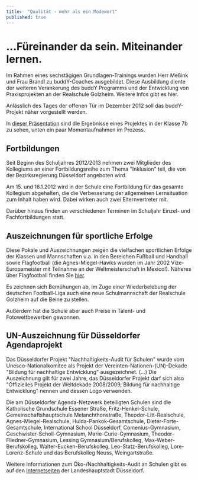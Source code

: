 ```yaml
---
title:  "Qualität - mehr als ein Modewort"
published: true
---
```


<!-- 04-schule\preise-und-zertifikate -->

# ...Füreinander da sein. Miteinander lernen.

Im Rahmen eines sechstägigen Grundlagen-Trainings wurden Herr Meßink und Frau Brandl zu buddY-Coaches ausgebildet. Diese Ausbildung diente der weiteren Verankerung des buddY Programms und der Entwicklung von Praxisprojekten an der Realschule Golzheim. 
Weitere Infos gibt es hier. 

Anlässlich des Tages der offenen Tür im Dezember 2012 soll das buddY-Projekt näher vorgestellt werden.

In [dieser Präsentation](res/rsgolzheimbuddy.pdf) sind die Ergebnisse eines Projektes in der Klasse 7b zu sehen, unten ein paar Momentaufnahmen im Prozess. 


## Fortbildungen

Seit Beginn des Schuljahres 2012/2013 nehmen zwei Mitglieder des Kollegiums an einer Fortbildungsreihe zum Thema "Inklusion" teil, die von der Bezirksregierung Düsseldorf angeboten wird. 

Am 15. und 16.1.2012 wird in der Schule eine Fortbildung für das gesamte Kollegium abgehalten, die die Verbesserung der allgemeinen Lernsituation zum Inhalt haben wird. Dabei wirken auch zwei Elternvertreter mit.

Darüber hinaus finden an verschiedenen Terminen im Schuljahr Einzel- und Fachfortbildungen statt. 


## Auszeichnungen für sportliche Erfolge

Diese Pokale und Auszeichnungen zeigen die vielfachen sportlichen Erfolge der Klassen und Mannschaften u.a. in den Bereichen Fußball und Handball sowie Flagfootball (die Agnes-Miegel-Hawks wurden im Jahr 2002 Vize-Europameister mit Teilnahme an der Weltmeisterschaft in Mexico!). Näheres über Flagfootball finden Sie [hier](http://www.fslg.de/). 

Es zeichnen sich Bemühungen ab, im Zuge einer Wiederbelebung der deutschen Football-Liga auch eine neue Schulmannschaft der Realschule Golzheim auf die Beine zu stellen.

Außerdem hat die Schule aber auch Preise in Talent- und Fotowettbewerben gewonnen. 

## UN-Auszeichnung für Düsseldorfer Agendaprojekt

Das Düsseldorfer Projekt "Nachhaltigkeits-Audit für Schulen" wurde vom Unesco-Nationalkomitee als Projekt der Vereinten-Nationen-(UN)-Dekade "Bildung für nachhaltige Entwicklung" ausgezeichnet. (...) Die Auszeichnung gilt für zwei Jahre, das Düsseldorfer Projekt darf sich also "Offizielles Projekt der Weltdekade 2008/2009, Bildung für nachhaltige Entwicklung" nennen und dessen Logo verwenden.

Die am Düsseldorfer Agenda-Netzwerk beteiligten Schulen sind die Katholische Grundschule Essener Straße, Fritz-Henkel-Schule, Gemeinschaftshauptschule Melanchthonstraße, Theodor-Litt-Realschule, Agnes-Miegel-Realschule, Hulda-Pankok-Gesamtschule, Dieter-Forte-Gesamtschule, International School Düsseldorf, Comenius-Gymnasium, Geschwister-Scholl-Gymnasium, Marie-Curie-Gymnasium, Theodor-Fliedner-Gymnasium, Lessing Gymnasium/Berufskolleg, Max-Weber-Berufskolleg, Walter-Eucken-Berufskolleg, Leo-Statz-Berufskolleg, Lore-Lorenz-Schule und das Berufskolleg Neuss, Weingartstraße.

Weitere Informationen zum Öko-/Nachhaltigkeits-Audit an Schulen gibt es auf den [Internetseiten](http://www.duesseldorf.de/agenda21/projekte/projekt_16.shtml) der Landeshauptstadt Düsseldorf. 

